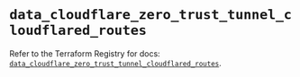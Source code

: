 # `data_cloudflare_zero_trust_tunnel_cloudflared_routes`

Refer to the Terraform Registry for docs: [`data_cloudflare_zero_trust_tunnel_cloudflared_routes`](https://registry.terraform.io/providers/cloudflare/cloudflare/5.5.0/docs/data-sources/zero_trust_tunnel_cloudflared_routes).
